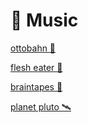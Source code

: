 # 🎸 Music

[ottobahn 🎹](https://ottobahn.bandcamp.com/track/midnight)

[flesh eater 🦴](https://flesheaterband.bandcamp.com/album/live-at-supra-sound-studios)

[braintapes 📼](https://braintapes.bandcamp.com/album/monkeysphere-ep)

[planet pluto 🛰](https://www.youtube.com/watch?v=ei3pxil8ajY)
